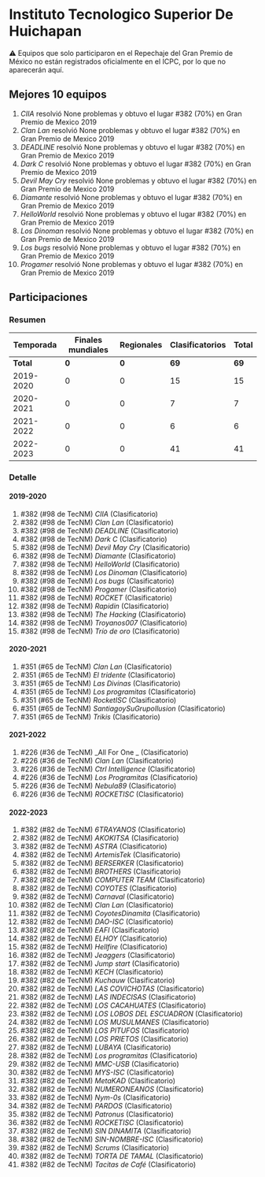 # Instituto Tecnologico Superior De Huichapan

:warning: Equipos que solo participaron en el Repechaje del Gran Premio de México no están registrados oficialmente en el ICPC, por lo que no aparecerán aquí.

## Mejores 10 equipos

1. _CIIA_ resolvió None problemas y obtuvo el lugar #382 (70%) en Gran Premio de Mexico 2019
1. _Clan Lan_ resolvió None problemas y obtuvo el lugar #382 (70%) en Gran Premio de Mexico 2019
1. _DEADLINE_ resolvió None problemas y obtuvo el lugar #382 (70%) en Gran Premio de Mexico 2019
1. _Dark C_ resolvió None problemas y obtuvo el lugar #382 (70%) en Gran Premio de Mexico 2019
1. _Devil May Cry_ resolvió None problemas y obtuvo el lugar #382 (70%) en Gran Premio de Mexico 2019
1. _Diamante_ resolvió None problemas y obtuvo el lugar #382 (70%) en Gran Premio de Mexico 2019
1. _HelloWorld_ resolvió None problemas y obtuvo el lugar #382 (70%) en Gran Premio de Mexico 2019
1. _Los Dinoman_ resolvió None problemas y obtuvo el lugar #382 (70%) en Gran Premio de Mexico 2019
1. _Los bugs_ resolvió None problemas y obtuvo el lugar #382 (70%) en Gran Premio de Mexico 2019
1. _Progamer_ resolvió None problemas y obtuvo el lugar #382 (70%) en Gran Premio de Mexico 2019

## Participaciones

### Resumen

| Temporada | Finales mundiales | Regionales | Clasificatorios | Total |
| --- | --- | --- | --- | --- |
| **Total** | **0** | **0** | **69** | **69** |
| 2019-2020 | 0 | 0 | 15 | 15 |
| 2020-2021 | 0 | 0 | 7 | 7 |
| 2021-2022 | 0 | 0 | 6 | 6 |
| 2022-2023 | 0 | 0 | 41 | 41 |

### Detalle

#### 2019-2020

1. #382 (#98 de TecNM) _CIIA_ (Clasificatorio)
1. #382 (#98 de TecNM) _Clan Lan_ (Clasificatorio)
1. #382 (#98 de TecNM) _DEADLINE_ (Clasificatorio)
1. #382 (#98 de TecNM) _Dark C_ (Clasificatorio)
1. #382 (#98 de TecNM) _Devil May Cry_ (Clasificatorio)
1. #382 (#98 de TecNM) _Diamante_ (Clasificatorio)
1. #382 (#98 de TecNM) _HelloWorld_ (Clasificatorio)
1. #382 (#98 de TecNM) _Los Dinoman_ (Clasificatorio)
1. #382 (#98 de TecNM) _Los bugs_ (Clasificatorio)
1. #382 (#98 de TecNM) _Progamer_ (Clasificatorio)
1. #382 (#98 de TecNM) _ROCKET_ (Clasificatorio)
1. #382 (#98 de TecNM) _Rapidin_ (Clasificatorio)
1. #382 (#98 de TecNM) _The Hacking_ (Clasificatorio)
1. #382 (#98 de TecNM) _Troyanos007_ (Clasificatorio)
1. #382 (#98 de TecNM) _Trío de oro_ (Clasificatorio)

#### 2020-2021

1. #351 (#65 de TecNM) _Clan Lan_ (Clasificatorio)
1. #351 (#65 de TecNM) _El tridente_ (Clasificatorio)
1. #351 (#65 de TecNM) _Las Divinas_ (Clasificatorio)
1. #351 (#65 de TecNM) _Los programitas_ (Clasificatorio)
1. #351 (#65 de TecNM) _RocketISC_ (Clasificatorio)
1. #351 (#65 de TecNM) _SantiagoySuGrupoIlusion_ (Clasificatorio)
1. #351 (#65 de TecNM) _Trikis_ (Clasificatorio)

#### 2021-2022

1. #226 (#36 de TecNM) _All For One _ (Clasificatorio)
1. #226 (#36 de TecNM) _Clan Lan_ (Clasificatorio)
1. #226 (#36 de TecNM) _Ctrl Intelligence_ (Clasificatorio)
1. #226 (#36 de TecNM) _Los Programitas_ (Clasificatorio)
1. #226 (#36 de TecNM) _Nebula89_ (Clasificatorio)
1. #226 (#36 de TecNM) _ROCKETISC_ (Clasificatorio)

#### 2022-2023

1. #382 (#82 de TecNM) _6TRAYANOS_ (Clasificatorio)
1. #382 (#82 de TecNM) _AKOKITSA_ (Clasificatorio)
1. #382 (#82 de TecNM) _ASTRA_ (Clasificatorio)
1. #382 (#82 de TecNM) _ArtemisTek_ (Clasificatorio)
1. #382 (#82 de TecNM) _BERSERKER_ (Clasificatorio)
1. #382 (#82 de TecNM) _BROTHERS_ (Clasificatorio)
1. #382 (#82 de TecNM) _COMPUTER TEAM_ (Clasificatorio)
1. #382 (#82 de TecNM) _COYOTES_ (Clasificatorio)
1. #382 (#82 de TecNM) _Carnaval_ (Clasificatorio)
1. #382 (#82 de TecNM) _Clan Lan_ (Clasificatorio)
1. #382 (#82 de TecNM) _CoyotesDinamita_ (Clasificatorio)
1. #382 (#82 de TecNM) _DAO-ISC_ (Clasificatorio)
1. #382 (#82 de TecNM) _EAFI_ (Clasificatorio)
1. #382 (#82 de TecNM) _ELHOY_ (Clasificatorio)
1. #382 (#82 de TecNM) _Hellfire_ (Clasificatorio)
1. #382 (#82 de TecNM) _Jeaggers_ (Clasificatorio)
1. #382 (#82 de TecNM) _Jump start_ (Clasificatorio)
1. #382 (#82 de TecNM) _KECH_ (Clasificatorio)
1. #382 (#82 de TecNM) _Kuchauw_ (Clasificatorio)
1. #382 (#82 de TecNM) _LAS COVICHOTAS_ (Clasificatorio)
1. #382 (#82 de TecNM) _LAS INDECISAS_ (Clasificatorio)
1. #382 (#82 de TecNM) _LOS CACAHUATES_ (Clasificatorio)
1. #382 (#82 de TecNM) _LOS LOBOS DEL ESCUADRON_ (Clasificatorio)
1. #382 (#82 de TecNM) _LOS MUSULMANES_ (Clasificatorio)
1. #382 (#82 de TecNM) _LOS PITUFOS_ (Clasificatorio)
1. #382 (#82 de TecNM) _LOS PRIETOS_ (Clasificatorio)
1. #382 (#82 de TecNM) _LUBAYA_ (Clasificatorio)
1. #382 (#82 de TecNM) _Los programitas_ (Clasificatorio)
1. #382 (#82 de TecNM) _MMC-USB_ (Clasificatorio)
1. #382 (#82 de TecNM) _MYS-ISC_ (Clasificatorio)
1. #382 (#82 de TecNM) _MetaKAD_ (Clasificatorio)
1. #382 (#82 de TecNM) _NUMERONEANOS_ (Clasificatorio)
1. #382 (#82 de TecNM) _Nym-0s_ (Clasificatorio)
1. #382 (#82 de TecNM) _PARDOS_ (Clasificatorio)
1. #382 (#82 de TecNM) _Patronus_ (Clasificatorio)
1. #382 (#82 de TecNM) _ROCKETISC_ (Clasificatorio)
1. #382 (#82 de TecNM) _SIN DINAMITA_ (Clasificatorio)
1. #382 (#82 de TecNM) _SIN-NOMBRE-ISC_ (Clasificatorio)
1. #382 (#82 de TecNM) _Scrums_ (Clasificatorio)
1. #382 (#82 de TecNM) _TORTA DE TAMAL_ (Clasificatorio)
1. #382 (#82 de TecNM) _Tacitas de Café_ (Clasificatorio)




